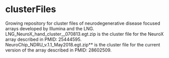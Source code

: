 # clusterFiles
Growing repository for cluster files of neurodegenerative disease focused arrays developed by Illumina and the LNG.  LNG_NeuroX_hand_cluster__070813.egt.zip is the cluster file for the NeuroX array described in PMID: 25444595.  NeuroChip_NDRU_v.1.1_May2018.egt.zip** is the cluster file for the current version of the array described in PMID: 28602509.
